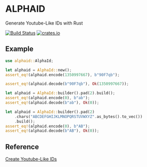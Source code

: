 
# ALPHAID

Generate Youtube-Like IDs with Rust

[![Build Status](https://travis-ci.com/importcjj/alphaid.svg?token=ZZrg3rRkUA8NUGrjEsU9&branch=master)](https://travis-ci.com/importcjj/alphaid) [![crates.io](https://img.shields.io/badge/crates.io-latest-%23dea584)](https://crates.io/crates/alphaid)

## Example

```rust
use alphaid::AlphaId;

let alphaid = AlphaId::new();
assert_eq!(alphaid.encode(1350997667), b"90F7qb");

assert_eq!(alphaid.decode(b"90F7qb"), Ok(1350997667));

let alphaid = AlphaId::builder().pad(2).build();
assert_eq!(alphaid.encode(0), b"ab");
assert_eq!(alphaid.decode(b"ab"), Ok(0));

let alphaid = AlphaId::builder().pad(2)
    .chars("ABCDEFGHIJKLMNOPQRSTUVWXYZ".as_bytes().to_vec())
    .build();
assert_eq!(alphaid.encode(0), b"AB");
assert_eq!(alphaid.decode(b"AB"), Ok(0));
```


## Reference

[Create Youtube-Like IDs](https://kvz.io/create-short-ids-with-php-like-youtube-or-tinyurl.html)